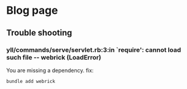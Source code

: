 # Blog page

## Trouble shooting

### yll/commands/serve/servlet.rb:3:in `require': cannot load such file -- webrick (LoadError)

You are missing a dependency. fix: 

`bundle add webrick`